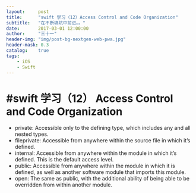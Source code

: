 ```yaml
---
layout:     post
title:      "swift 学习（12）Access Control and Code Organization"
subtitle:   "在不断填坑中前进。。"
date:       2017-03-01 12:00:00
author:     "三十一"
header-img: "img/post-bg-nextgen-web-pwa.jpg"
header-mask: 0.3
catalog:    true
tags:
    - iOS
    - Swift
---
```

# #swift 学习（12） Access Control and Code Organization

* private: Accessible only to the defining type, which includes any and all nested types.* fileprivate: Accessible from anywhere within the source file in which it’s defined.* internal: Accessible from anywhere within the module in which it’s defined. This is the default access level.* public: Accessible from anywhere within the module in which it is defined, as well as another software module that imports this module.* open: The same as public, with the additional ability of being able to be overridden from within another module.

